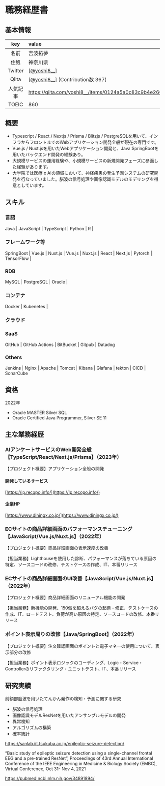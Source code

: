 # 職務経歴書 
## 基本情報 
| key | value |
| :---: | :--- | 
| 名前 | 吉波拓夢 |
| 住処 | 神奈川県 |
| Twitter | [[@yoshi8__](https://twitter.com/yoshi8__)] |
| Qiita | [[@yoshi8__](https://qiita.com/yoshi8__)] (Contribution数 367) |
| 人気記事 | https://qiita.com/yoshi8__/items/0124a5a0c83c9b4e2669 |
| TOEIC | 860 |

## 概要

- Typescript / React / Nextjs / Prisma / Blitzjs / PostgreSQLを用いて、インフラからフロントまでのWebアプリケーション開発全般が現在の専門です。
- Vue.js / Nuxt.jsを用いたWebアプリケーション開発と、Java SpringBootを用いたバックエンド開発の経験あり。
- 大規模サービスの運用経験や、小規模サービスの新規開発フェーズに参画した経験があります。
- 大学院では医療 x AIの領域において、神経疾患の発生予測システムの研究開発を行なっていました。脳波の信号処理や画像認識モデルのモデリングを得意としています。

## スキル

### 言語
Java | JavaScript | TypeScript | Python | R |
### フレームワーク等
SpringBoot | Vue.js | Nuxt.js | Vue.js | Nuxt.js | React |  Next.js | Pytorch | TensorFlow | 
### RDB
MySQL | PostgreSQL | Oracle |
### コンテナ
Docker | Kubenetes |
### クラウド

### SaaS
GitHub | GitHub Actions | BitBucket | Gitpub | Datadog

### Others
Jenkins | Nginx | Apache | Tomcat | Kibana | Glafana | tekton | CICD | SonarCube

## 資格
2022年
- Oracle MASTER Silver SQL
- Oracle Certified Java Programmer, Silver SE 11

## 主な業務経歴
### AIアンケートサービスのWeb開発全般【TypeScript/React/Next.js/Prisma】（2023年）
【プロジェクト概要】アプリケーション全般の開発

#### 開発しているサービス
[https://lp.recopo.info/](https://lp.recopo.info/)

#### 企業HP
[https://www.diningx.co.jp/](https://www.diningx.co.jp/)

### ECサイトの商品詳細画面のパフォーマンスチューニング【JavaScript/Vue.js/Nuxt.js】（2022年）
【プロジェクト概要】商品詳細画面の表示速度の改善

【担当業務】Lighthouseを使用した診断、パフォーマンスが落ちている原因の特定、ソースコードの改修、テストケースの作成、IT、本番リリース

### ECサイトの商品詳細画面のUI改善【JavaScript/Vue.js/Nuxt.js】（2022年）
【プロジェクト概要】商品詳細画面のリニューアル機能の開発

【担当業務】新機能の開発、150個を超えるバグの起票・修正、テストケースの作成、IT、ロードテスト、負荷が高い原因の特定、ソースコードの改修、本番リリース

### ポイント表示周りの改修【Java/SpringBoot】（2022年）
【プロジェクト概要】注文確認画面のポイントと電子マネーの使用について、表示部分の改修

【担当業務】ポイント表示ロジックのコーディング、Logic・Service・Controllerのリファクタリング・ユニットテスト、IT、本番リリース

## 研究実績
前額部脳波を用いたてんかん発作の検知・予測に関する研究

- 脳波の信号処理
- 画像認識モデルResNetを用いたアンサンブルモデルの開発
- 異常検知
- アルゴリズムの構築
- 確率統計

https://sanlab.iit.tsukuba.ac.jp/epileptic-seizure-detection/

“Basic study of epileptic seizure detection using a single-channel frontal EEG and a pre-trained ResNet”, Proceedings of 43rd Annual International Conference of the IEEE Engineering in Medicine & Biology Society (EMBC), Virtual Conference, Oct 31- Nov 4, 2021


https://pubmed.ncbi.nlm.nih.gov/34891894/

[@walnut_pro]:https://twitter.com/walnut_pro
[@walnut-pro]:https://qiita.com/walnut-pro
